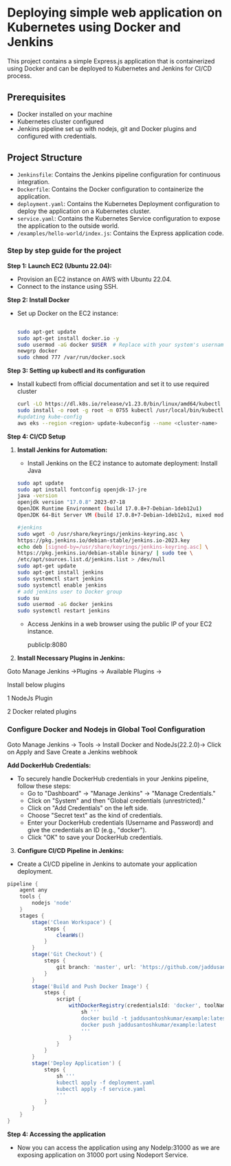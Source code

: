 # Deploying simple web application on Kubernetes using Docker and Jenkins

This project contains a simple Express.js application that is containerized using Docker and can be deployed to Kubernetes and Jenkins for CI/CD process.

## Prerequisites

- Docker installed on your machine
- Kubernetes cluster configured
- Jenkins pipeline set up with nodejs, git and Docker plugins and configured with credentials.
  
## Project Structure

- `Jenkinsfile`: Contains the Jenkins pipeline configuration for continuous integration.
- `Dockerfile`: Contains the Docker configuration to containerize the application.
- `deployment.yaml`: Contains the Kubernetes Deployment configuration to deploy the application on a Kubernetes cluster.
- `service.yaml`: Contains the Kubernetes Service configuration to expose the application to the outside world.
- `/examples/hello-world/index.js`: Contains the Express application code.

### **Step by step guide for the project**

**Step 1: Launch EC2 (Ubuntu 22.04):**

- Provision an EC2 instance on AWS with Ubuntu 22.04.
- Connect to the instance using SSH.
  
**Step 2: Install Docker**

- Set up Docker on the EC2 instance:
    
    ```bash
    
    sudo apt-get update
    sudo apt-get install docker.io -y
    sudo usermod -aG docker $USER  # Replace with your system's username, e.g., 'ubuntu'
    newgrp docker
    sudo chmod 777 /var/run/docker.sock
    ```
**Step 3: Setting up kubectl and its configuration**

- Install kubectl from official documentation and set it to use required cluster

    ```bash
    curl -LO https://dl.k8s.io/release/v1.23.0/bin/linux/amd64/kubectl
    sudo install -o root -g root -m 0755 kubectl /usr/local/bin/kubectl
    #updating kube-config
    aws eks --region <region> update-kubeconfig --name <cluster-name>
    
**Step 4: CI/CD Setup**

1. **Install Jenkins for Automation:**
    - Install Jenkins on the EC2 instance to automate deployment:
    Install Java
    
    ```bash
    sudo apt update
    sudo apt install fontconfig openjdk-17-jre
    java -version
    openjdk version "17.0.8" 2023-07-18
    OpenJDK Runtime Environment (build 17.0.8+7-Debian-1deb12u1)
    OpenJDK 64-Bit Server VM (build 17.0.8+7-Debian-1deb12u1, mixed mode, sharing)
    
    #jenkins
    sudo wget -O /usr/share/keyrings/jenkins-keyring.asc \
    https://pkg.jenkins.io/debian-stable/jenkins.io-2023.key
    echo deb [signed-by=/usr/share/keyrings/jenkins-keyring.asc] \
    https://pkg.jenkins.io/debian-stable binary/ | sudo tee \
    /etc/apt/sources.list.d/jenkins.list > /dev/null
    sudo apt-get update
    sudo apt-get install jenkins
    sudo systemctl start jenkins
    sudo systemctl enable jenkins
    # add jenkins user to Docker group
    sudo su
    sudo usermod -aG docker jenkins
    sudo systemctl restart jenkins
    ```
    
    - Access Jenkins in a web browser using the public IP of your EC2 instance.
        
        publicIp:8080
2. **Install Necessary Plugins in Jenkins:**

Goto Manage Jenkins →Plugins → Available Plugins →

Install below plugins

1 NodeJs Plugin

2 Docker related plugins

### **Configure Docker and Nodejs in Global Tool Configuration**

Goto Manage Jenkins → Tools → Install Docker and NodeJs(22.2.0)→ Click on Apply and Save
Create a Jenkins webhook


**Add DockerHub Credentials:**

- To securely handle DockerHub credentials in your Jenkins pipeline, follow these steps:
  - Go to "Dashboard" → "Manage Jenkins" → "Manage Credentials."
  - Click on "System" and then "Global credentials (unrestricted)."
  - Click on "Add Credentials" on the left side.
  - Choose "Secret text" as the kind of credentials.
  - Enter your DockerHub credentials (Username and Password) and give the credentials an ID (e.g., "docker").
  - Click "OK" to save your DockerHub credentials.

3. **Configure CI/CD Pipeline in Jenkins:**
- Create a CI/CD pipeline in Jenkins to automate your application deployment.

```groovy
pipeline {
    agent any
    tools {
        nodejs 'node'
    }
    stages {
        stage('Clean Workspace') {
            steps {
                cleanWs()
            }
        }
        stage('Git Checkout') {
            steps {
                git branch: 'master', url: 'https://github.com/jaddusantoshkumar/express.git'
            }
        }
        stage('Build and Push Docker Image') {
            steps {
                script {
                    withDockerRegistry(credentialsId: 'docker', toolName: 'docker') {
                        sh '''
                        docker build -t jaddusantoshkumar/example:latest .
                        docker push jaddusantoshkumar/example:latest
                        '''
                    }
                }
            }
        }
        stage('Deploy Application') {
            steps {
                sh '''
                kubectl apply -f deployment.yaml
                kubectl apply -f service.yaml
                '''
            }
        }
    }
}
```
**Step 4: Accessing the application**

- Now you can access the application using any NodeIp:31000 as we are exposing application on 31000 port using Nodeport Service.


